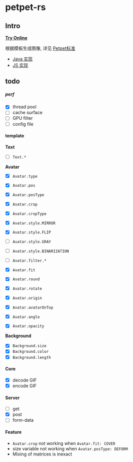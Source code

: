# petpet-rs

## Intro

**[Try Online](https://petpet.d2n.moe/)**

根据模板生成图像, 详见 [Petpet标准](https://github.com/Dituon/petpet)
- [Java 实现](https://github.com/Dituon/petpet)
- [JS 实现](https://github.com/Dituon/petpet-js)

## todo

##### perf

- [x] thread pool
- [ ] cache surface
- [ ] GPU filter
- [ ] config file

#### template

**Text**

- [ ] `Text.*`

**Avatar**

- [x] `Avatar.type`


- [x] `Avatar.pos`
- [x] `Avatar.posType`


- [x] `Avatar.crop`
- [x] `Avatar.cropType`


- [x] `Avatar.style.MIRROR`
- [x] `Avatar.style.FLIP`
- [ ] `Avatar.style.GRAY`
- [ ] `Avatar.style.BINARIZATION`


- [ ] `Avatar.filter.*`
- [x] `Avatar.fit`


- [x] `Avatar.round`
- [x] `Avatar.rotate`
- [x] `Avatar.origin`
- [x] `Avatar.avatarOnTop`


- [x] `Avatar.angle`
- [x] `Avatar.opacity`


**Background**

- [x] `Background.size`
- [x] `Background.color`
- [x] `Background.length`

#### Core

- [x] decode GIF
- [x] encode GIF

#### Server

- [ ] get
- [x] post
- [ ] form-data

#### Feature

- `Avatar.crop` not working when `Avatar.fit: COVER`
- size variable not working when `Avatar.posType: DEFORM`
- Mixing of matrices is inexact
